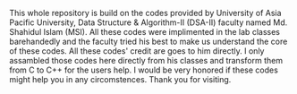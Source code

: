 This whole repository is build on the codes provided by University of Asia Pacific University, Data Structure & Algorithm-II (DSA-II) faculty named Md. Shahidul Islam (MSI). 
All these codes were implimented in the lab classes barehandedly and the faculty tried his best to make us understand the core of these codes. 
All these codes' credit are goes to him directly. 
I only assambled those codes here directly from his classes and transform them from C to C++ for the users help. 
I would be very honored if these codes might help you in any circomstences. 
Thank you for visiting. 
